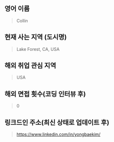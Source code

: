 ## 영어 이름
> Collin

## 현재 사는 지역 (도시명)
> Lake Forest, CA, USA

## 해외 취업 관심 지역
> USA

## 해외 면접 횟수(코딩 인터뷰 후)
> 0

## 링크드인 주소(최신 상태로 업데이트 후)
> https://www.linkedin.com/in/yongbaekim/